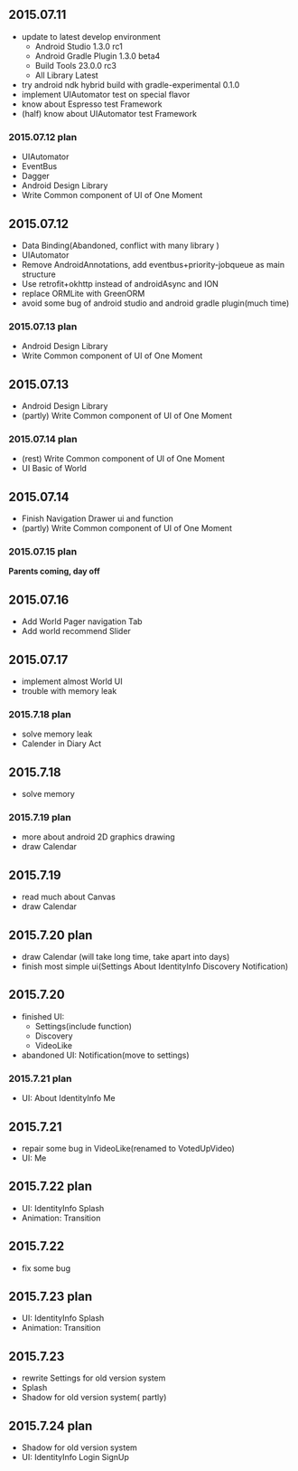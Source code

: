 ## 2015.07.11

- update to latest develop environment
  - Android Studio 1.3.0 rc1
  - Android Gradle Plugin 1.3.0 beta4
  - Build Tools 23.0.0 rc3
  - All Library Latest
- try android ndk hybrid build with gradle-experimental 0.1.0
- implement UIAutomator test on special flavor
- know about Espresso test Framework
- (half) know about UIAutomator test Framework

### 2015.07.12 plan

 - UIAutomator
 - EventBus
 - Dagger
 - Android Design Library
 - Write Common component of UI of One Moment
 
 
## 2015.07.12 
 
  - Data Binding(Abandoned, conflict with many library )
  - UIAutomator
  - Remove AndroidAnnotations, add eventbus+priority-jobqueue as main structure
  - Use retrofit+okhttp instead of androidAsync and ION
  - replace ORMLite with GreenORM
  - avoid some bug of android studio and android gradle plugin(much time)

### 2015.07.13 plan

- Android Design Library
- Write Common component of UI of One Moment

## 2015.07.13

- Android Design Library
- (partly) Write Common component of UI of One Moment

### 2015.07.14 plan

- (rest) Write Common component of UI of One Moment
- UI Basic of World

## 2015.07.14

- Finish Navigation Drawer ui and function
- (partly) Write Common component of UI of One Moment

### 2015.07.15 plan

**Parents coming, day off**

## 2015.07.16 

- Add World Pager navigation Tab
- Add world recommend Slider

## 2015.07.17

- implement almost World UI
- trouble with memory leak

### 2015.7.18 plan

- solve memory leak
- Calender in Diary Act

## 2015.7.18

- solve memory

### 2015.7.19 plan

- more about android 2D graphics drawing
- draw Calendar

## 2015.7.19

- read much about Canvas
- draw Calendar

## 2015.7.20 plan

- draw Calendar (will take long time, take apart into days)
- finish most simple ui(Settings About IdentityInfo Discovery Notification)

## 2015.7.20

- finished UI:
  - Settings(include function)
  - Discovery
  - VideoLike
- abandoned UI: Notification(move to settings)

### 2015.7.21 plan

- UI: About IdentityInfo Me

## 2015.7.21

- repair some bug in VideoLike(renamed to VotedUpVideo)
- UI: Me

## 2015.7.22 plan

- UI: IdentityInfo Splash 
- Animation: Transition

## 2015.7.22 

- fix some bug

## 2015.7.23 plan

- UI: IdentityInfo Splash 
- Animation: Transition

## 2015.7.23

- rewrite Settings for old version system
- Splash
- Shadow for old version system( partly)

## 2015.7.24 plan

- Shadow for old version system
- UI: IdentityInfo Login SignUp